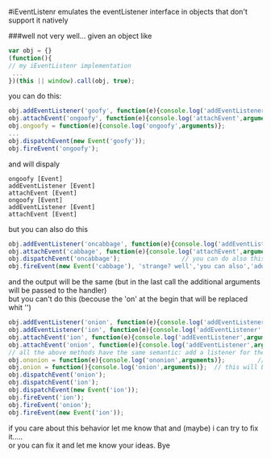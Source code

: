 #iEventListenr
emulates the eventListener interface in objects that don't support it natively

###well not very well...
given an object like

```javascript
var obj = {}
(function(){
// my iEventListenr implementation
 ...
})(this || window).call(obj, true);
```
you can do this:<br>
```javascript
obj.addEventListener('goofy', function(e){console.log('addEventListener',arguments)});
obj.attachEvent('ongoofy', function(e){console.log('attachEvent',arguments)});
obj.ongoofy = function(e){console.log('ongoofy',arguments)};
...
obj.dispatchEvent(new Event('goofy'));
obj.fireEvent('ongoofy');
```
and will dispaly
```
ongoofy [Event]
addEventListener [Event]
attachEvent [Event]
ongoofy [Event]
addEventListener [Event]
attachEvent [Event]
```
but you can also do this
```javascript
obj.addEventListener('oncabbage', function(e){console.log('addEventListener',arguments)}); //??????
obj.attachEvent('cabbage', function(e){console.log('attachEvent',arguments)});             //??????
obj.dispatchEvent('oncabbage');                 // you can do also this obj.dispatchEvent('cabbage');
obj.fireEvent(new Event('cabbage'), 'strange? well','you can also','add additional','argument...');
```
and the output will be the same (but in the last call the additional arguments will be passed to the handler)<br>
but you can't do this (becouse the 'on' at the begin that will be replaced whit '')
```javascript
obj.addEventListener('onion', function(e){console.log('addEventListener',arguments)})
obj.addEventListener('ion', function(e){console.log('addEventListener',arguments)})
obj.attachEvent('ion', function(e){console.log('addEventListener',arguments)})
obj.attachEvent('onion', function(e){console.log('addEventListener',arguments)})
// all the above methods have the same semantic: add a listener for the 'ion' event
obj.ononion = function(e){console.log('ononion',arguments)};         // this will never be fired!!!!
obj.onion = function(){console.log('onion',arguments)};  // this will be invoked on ion event and on onion event!!
obj.dispatchEvent('onion');
obj.dispatchEvent('ion');
obj.dispatchEvent(new Event('ion'));
obj.fireEvent('ion');
obj.fireEvent('onion');
obj.fireEvent(new Event('ion'));
```
if you care about this behavior let me know that and (maybe) i can try to fix it.....<br>
or you can fix it and let me know your ideas.
Bye

